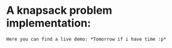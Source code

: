 # A knapsack problem implementation:
    Here you can find a live demo: *Tomorrow if i have time :p*


